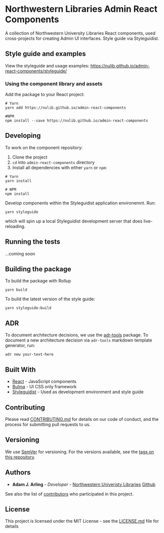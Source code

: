 # Northwestern Libraries Admin React Components

A collection of Northwestern University Libraries React components, used cross-projects for creating Admin UI interfaces. Style guide via Styleguidist.

## Style guide and examples

View the styleguide and usage examples: https://nulib.github.io/admin-react-components/styleguide/

### Using the component library and assets

Add the package to your React project:

```
# Yarn
yarn add https://nulib.github.io/admin-react-components

#NPM
npm install --save https://nulib.github.io/admin-react-components
```

## Developing

To work on the component repository:

1. Clone the project
2. `cd` into `admin-react-components` directory
3. Install all dependencies with either `yarn` or `npm`:

```
# Yarn
yarn install

# NPM
npm install
```

Develop components within the Styleguidist application environemnt. Run:

```
yarn styleguide
```

which will spin up a local Styleguidist development server that does live-reloading.

## Running the tests

...coming soon

## Building the package

To build the package with Rollup

```
yarn build
```

To build the latest version of the style guide:

```
yarn styleguide:build
```

## ADR

To document architecture decisions, we use the [adr-tools](https://github.com/npryce/adr-tools) package. To document a new architecture decision via `adr-tools` markdown template generator, run:

```
adr new your-text-here
```

## Built With

- [React](https://reactjs.org/) - JavaScript components
- [Bulma](https://bulma.io/) - UI CSS only framework
- [Styleguidist](https://react-styleguidist.js.org/) - Used as development environment and style guide

## Contributing

Please read [CONTRIBUTING.md](https://gist.github.com/PurpleBooth/b24679402957c63ec426) for details on our code of conduct, and the process for submitting pull requests to us.

## Versioning

We use [SemVer](http://semver.org/) for versioning. For the versions available, see the [tags on this repository](https://github.com/your/project/tags).

## Authors

- **Adam J. Arling** - _Developer_ - [Northwestern Univeristy Libraries](https://github.com/nulib) [Github](https://github.com/adamjarling)

See also the list of [contributors](https://github.com/your/project/contributors) who participated in this project.

## License

This project is licensed under the MIT License - see the [LICENSE.md](LICENSE.md) file for details
